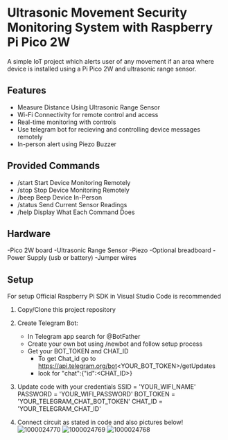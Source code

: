 # Ultrasonic Movement Security Monitoring System with Raspberry Pi Pico 2W

A simple IoT project which alerts user of any movement if an area where device is installed using a Pi Pico 2W and ultrasonic range sensor.

## Features

- Measure Distance Using Ultrasonic Range Sensor
- Wi-Fi Connectivity for remote control and access
- Real-time monitoring with controls
- Use telegram bot for recieving and controlling device messages remotely
- In-person alert using Piezo Buzzer

## Provided Commands
- /start         Start Device Monitoring Remotely
- /stop          Stop Device Monitoring Remotely
- /beep          Beep Device In-Person
- /status        Send Current Sensor Readings
- /help          Display What Each Command Does

## Hardware

-Pico 2W board
-Ultrasonic Range Sensor
-Piezo
-Optional breadboard
-Power Supply (usb or battery)
-Jumper wires

## Setup
For setup Official Raspberry Pi SDK in Visual Studio Code is recommended

1. Copy/Clone this project repository

2. Create Telegram Bot:
   - In Telegram app search for @BotFather
   - Create your own bot using /newbot and follow setup process
   - Get your BOT_TOKEN and CHAT_ID
       - To get Chat_id go to https://api.telegram.org/bot<YOUR_BOT_TOKEN>/getUpdates
       - look for "chat":{"id":<CHAT_ID>}

3. Update code with your credentials
   SSID = 'YOUR_WIFI_NAME'
   PASSWORD = 'YOUR_WIFI_PASSWORD'
   BOT_TOKEN = 'YOUR_TELEGRAM_CHAT_BOT_TOKEN'
   CHAT_ID = 'YOUR_TELEGRAM_CHAT_ID'

4. Connect circuit as stated in code and also pictures below!
![1000024770](https://github.com/user-attachments/assets/2d6f644a-d1ab-4251-bfca-ccc19a1fd677)
![1000024769](https://github.com/user-attachments/assets/82c02e4f-891b-4642-b11f-ab6765d59485)
![1000024768](https://github.com/user-attachments/assets/1002c1ed-7ecc-4786-8b57-227ecc59342d)


